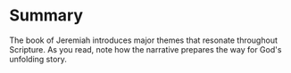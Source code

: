 # Summary

The book of Jeremiah introduces major themes that resonate throughout Scripture. As you read, note how the narrative prepares the way for God's unfolding story.

